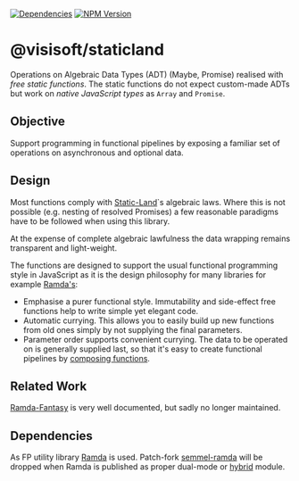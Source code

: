 [![Dependencies](https://img.shields.io/david/semmel/StaticLand.svg?style=flat-square)](https://david-dm.org/semmel/StaticLand) [![NPM Version](https://img.shields.io/npm/v/@visisoft/staticland.svg?style=flat-square)](https://www.npmjs.com/package/@visisoft/staticland)

@visisoft/staticland
====================
Operations on Algebraic Data Types (ADT) (Maybe, Promise) realised with *free static functions*. The static functions do not expect custom-made ADTs but work on *native JavaScript types* as `Array` and `Promise`.  

Objective
---------

Support programming in functional pipelines by exposing a familiar set of operations on asynchronous and optional data.

Design
------
Most functions comply with [Static-Land][sl-ref]`s algebraic laws. Where this is not possible (e.g. nesting of resolved Promises) a few reasonable paradigms have to be followed when using this library.

At the expense of complete algebraic lawfulness the data wrapping remains transparent and light-weight.

The functions are designed to support the usual functional programming style in JavaScript as it is the design philosophy for many libraries for example [Ramda's](ramda-homepage):

- Emphasise a purer functional style. Immutability and side-effect free functions help to write simple yet elegant code.
- Automatic currying. This allows you to easily build up new functions from old ones simply by not supplying the final parameters.
- Parameter order supports convenient currying. The data to be operated on is generally supplied last, so that it's easy to create functional pipelines by [composing functions](wikipedia-fcompose).

Related Work
------------
[Ramda-Fantasy](ramda-fantasy) is very well documented, but sadly no longer maintained.

Dependencies
------------

As FP utility library [Ramda][ramda-homepage] is used. Patch-fork [semmel-ramda][semmel-ramda] will be dropped when Ramda is published as proper dual-mode or [hybrid][2-ality-hybrid] module.

[sl-ref]: https://github.com/fantasyland/static-land/
[ramda-homepage]: https://ramdajs.com
[2-ality-hybrid]: https://2ality.com/2019/10/hybrid-npm-packages.html
[semmel-ramda]: https://github.com/semmel/ramda
[wikipedia-fcompose]: https://en.wikipedia.org/wiki/Function_composition_(computer_science)
[ramda-fantasy]: https://github.com/ramda/ramda-fantasy